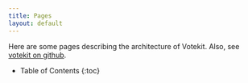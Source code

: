 ```yaml
---
title: Pages
layout: default
---
```


Here are some pages describing the architecture of Votekit. Also, see [votekit on github](https://github.com/paretoman/votekit).

* Table of Contents
{:toc}